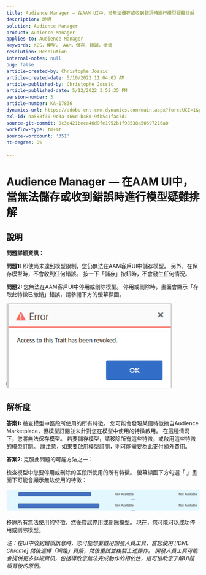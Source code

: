 ```yaml
---
title: Audience Manager — 在AAM UI中，當無法儲存或收到錯誤時進行模型疑難排解
description: 說明
solution: Audience Manager
product: Audience Manager
applies-to: Audience Manager
keywords: KCS，模型， AAM，儲存，錯誤，撤銷
resolution: Resolution
internal-notes: null
bug: false
article-created-by: Christophe Jossic
article-created-date: 5/10/2022 11:04:03 AM
article-published-by: Christophe Jossic
article-published-date: 5/12/2022 3:52:35 PM
version-number: 3
article-number: KA-17836
dynamics-url: https://adobe-ent.crm.dynamics.com/main.aspx?forceUCI=1&pagetype=entityrecord&etn=knowledgearticle&id=2d000de3-50d0-ec11-a7b5-00224809c101
exl-id: aa588f30-9c3a-466d-b48d-9fb541fac7d1
source-git-commit: 0c3e421beca46d9fe1952b1f98538a50697216a0
workflow-type: tm+mt
source-wordcount: '351'
ht-degree: 0%

---
```


# Audience Manager — 在AAM UI中，當無法儲存或收到錯誤時進行模型疑難排解

## 說明


<b>問題詳細資訊： </b>



<b>問題1:</b> 即使尚未達到模型限制，您仍無法在AAM客戶UI中儲存模型。 另外，在保存模型時，不會收到任何錯誤。 按一下「儲存」按鈕時，不會發生任何情況。



<b>問題2: </b>您無法在AAM客戶UI中停用或刪除模型。 停用或刪除時，畫面會顯示「存取此特徵已撤銷」錯誤，請參閱下方的螢幕擷圖。





![](assets/___31000de3-50d0-ec11-a7b5-00224809c101___.png)


## 解析度


<b>答案1:</b> 檢查模型中區段所使用的所有特徵。 您可能會發現某個特徵摘自Audience Marketplace，但模型訂閱並未針對您在模型中使用的特徵啟用。 在這種情況下，您將無法保存模型。 若要儲存模型，請移除所有這些特徵，或啟用這些特徵的模型訂閱。 請注意，如果要啟用模型訂閱，則可能需要為此支付額外費用。



<b>答案2: </b>克服此問題的可能方法之一：

檢查模型中您要停用或刪除的區段所使用的所有特徵。 螢幕擷圖下方勾選「 」畫面下可能會顯示無法使用的特徵：



![](assets/6ce5c786-9e7b-ec11-8d21-0022480aace4.png)

移除所有無法使用的特徵，然後嘗試停用或刪除模型。 現在，您可能可以成功停用或刪除模型。





*注：在UI中收到錯誤訊息時，您可能想要啟用開發人員工具，當您使用 [!DNL Chrome] 然後選擇「網路」頁簽，然後重試並複製上述操作。 開發人員工具可能會提供更多詳細資訊，包括導致您無法完成動作的相依性，這可協助您了解UI錯誤背後的原因。*
